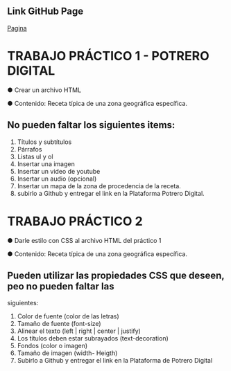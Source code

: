 ## Link GitHub Page
[Pagina](https://bertydev.github.io/Trabajo-practico-segunda-clase/)

# TRABAJO PRÁCTICO 1 - POTRERO DIGITAL

● Crear un archivo HTML

● Contenido: Receta típica de una zona geográfica específica.

## No pueden faltar los siguientes items:

1. Títulos y subtítulos
2. Párrafos
3. Listas ul y ol
4. Insertar una imagen
5. Insertar un video de youtube
6. Insertar un audio (opcional)
7. Insertar un mapa de la zona de procedencia de la receta.
8. subirlo a Github y entregar el link en la Plataforma Potrero Digital.

# TRABAJO PRÁCTICO 2
● Darle estilo con CSS al archivo HTML del práctico 1

● Contenido: Receta típica de una zona geográfica específica.
## Pueden utilizar las propiedades CSS que deseen, peo no pueden faltar las 
siguientes:
1. Color de fuente (color de las letras)
2. Tamaño de fuente (font-size)
3. Alinear el texto (left | right | center | justify)
4. Los títulos deben estar subrayados (text-decoration)
5. Fondos (color o imagen)
6. Tamaño de imagen (width- Heigth)
7. Subirlo a Github y entregar el link en la Plataforma de Potrero Digital
